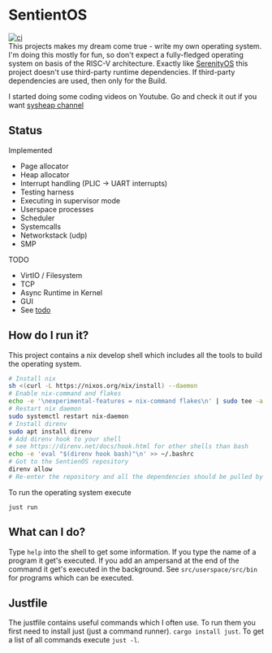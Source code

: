 # SentientOS
[![ci](https://github.com/sysheap/sentientos/actions/workflows/ci.yml/badge.svg?branch=main)](https://github.com/sysheap/sentientos/actions/workflows/ci.yml)  
This projects makes my dream come true - write my own operating system. I'm doing this mostly for fun, so don't expect a fully-fledged operating system on basis of the RISC-V architecture.
Exactly like [SerenityOS](https://github.com/SerenityOS/serenity) this project doesn't use third-party runtime dependencies. If third-party dependencies are used, then only for the Build.

I started doing some coding videos on Youtube. Go and check it out if you want [sysheap channel](http://www.youtube.com/@sysheap)

## Status

Implemented

- Page allocator
- Heap allocator
- Interrupt handling (PLIC -> UART interrupts)
- Testing harness
- Executing in supervisor mode
- Userspace processes
- Scheduler
- Systemcalls
- Networkstack (udp)
- SMP

TODO

- VirtIO / Filesystem
- TCP
- Async Runtime in Kernel
- GUI
- See [todo](./todo.md)

## How do I run it?
This project contains a nix develop shell which includes all the tools to build the operating system.
```bash
# Install nix
sh <(curl -L https://nixos.org/nix/install) --daemon
# Enable nix-command and flakes
echo -e '\nexperimental-features = nix-command flakes\n' | sudo tee -a /etc/nix/nix.conf
# Restart nix daemon
sudo systemctl restart nix-daemon
# Install direnv
sudo apt install direnv
# Add direnv hook to your shell
# see https://direnv.net/docs/hook.html for other shells than bash
echo -e 'eval "$(direnv hook bash)"\n' >> ~/.bashrc
# Got to the SentienOS repository
direnv allow
# Re-enter the repository and all the dependencies should be pulled by nix
```

To run the operating system execute

```
just run
```

## What can I do?

Type `help` into the shell to get some information. If you type the name of a program it get's executed. If you add an ampersand at the end of the command it get's executed in the background. See `src/userspace/src/bin` for programs which can be executed.

## Justfile

The justfile contains useful commands which I often use. To run them you first need to install just (just a command runner).
`cargo install just`. To get a list of all commands execute `just -l`.
